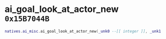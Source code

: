 # ai_goal_look_at_actor_new `0x15B7044B`

```lua
natives.ai_misc.ai_goal_look_at_actor_new(_unk0 --[[ integer ]], _unk1 --[[ integer ]], _unk2 --[[ integer ]], _unk3 --[[ integer ]])
```